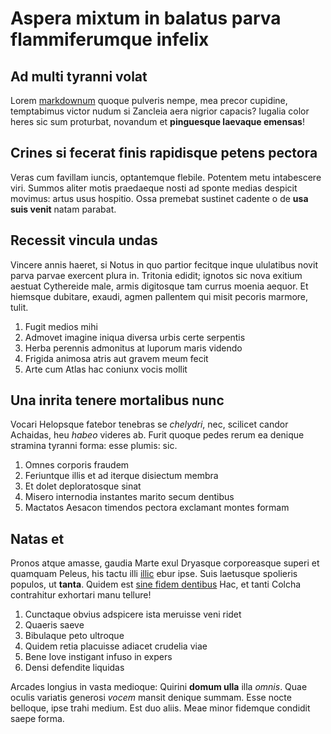 # Aspera mixtum in balatus parva flammiferumque infelix

## Ad multi tyranni volat

Lorem [markdownum](http://hospitibus.io/) quoque pulveris nempe, mea precor
cupidine, temptabimus victor nudum si Zancleia aera nigrior capacis? Iugalia
color heres sic sum proturbat, novandum et **pinguesque laevaque emensas**!

## Crines si fecerat finis rapidisque petens pectora

Veras cum favillam iuncis, optantemque flebile. Potentem metu intabescere viri.
Summos aliter motis praedaeque nosti ad sponte medias despicit movimus: artus
usus hospitio. Ossa premebat sustinet cadente o de **usa suis venit** natam
parabat.

## Recessit vincula undas

Vincere annis haeret, si Notus in quo partior fecitque inque ululatibus novit
parva parvae exercent plura in. Tritonia edidit; ignotos sic nova exitium
aestuat Cythereide male, armis digitosque tam currus moenia aequor. Et hiemsque
dubitare, exaudi, agmen pallentem qui misit pecoris marmore, tulit.

1. Fugit medios mihi
2. Admovet imagine iniqua diversa urbis certe serpentis
3. Herba perennis admonitus at luporum maris videndo
4. Frigida animosa atris aut gravem meum fecit
5. Arte cum Atlas hac coniunx vocis mollit

## Una inrita tenere mortalibus nunc

Vocari Helopsque fatebor tenebras se *chelydri*, nec, scilicet candor Achaidas,
heu *habeo* videres ab. Furit quoque pedes rerum ea denique stramina tyranni
forma: esse plumis: sic.

1. Omnes corporis fraudem
2. Feriuntque illis et ad iterque disiectum membra
3. Et dolet deploratosque sinat
4. Misero internodia instantes marito secum dentibus
5. Mactatos Aesacon timendos pectora exclamant montes formam

## Natas et

Pronos atque amasse, gaudia Marte exul Dryasque corporeasque superi et quamquam
Peleus, his tactu illi [illic](http://clausitviscera.net/) ebur ipse. Suis
laetusque spolieris populos, ut **tanta**. Quidem est [sine fidem
dentibus](http://virospermanet.org/) Hac, et tanti Colcha contrahitur exhortari
manu tellure!

1. Cunctaque obvius adspicere ista meruisse veni ridet
2. Quaeris saeve
3. Bibulaque peto ultroque
4. Quidem retia placuisse adiacet crudelia viae
5. Bene Iove instigant infuso in expers
6. Densi defendite liquidas

Arcades longius in vasta medioque: Quirini **domum ulla** illa *omnis*. Quae
oculis variatis generosi *vocem* mansit denique summam. Esse nocte belloque,
ipse trahi medium. Est duo aliis. Meae minor fidemque condidit saepe forma.
